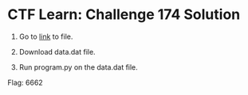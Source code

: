 # CTF Learn: Challenge 174 Solution
1. Go to [link](https://mega.nz/#!7aoVEKhK!BAohJ0tfnP7bISIkbADK3qe1yNEkzjHXLKoJoKmqLys) to file.

2. Download data.dat file.

3. Run program.py on the data.dat file.

Flag: 6662
